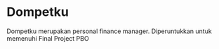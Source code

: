# Dompetku
Dompetku merupakan personal finance manager. Diperuntukkan untuk memenuhi Final Project PBO
